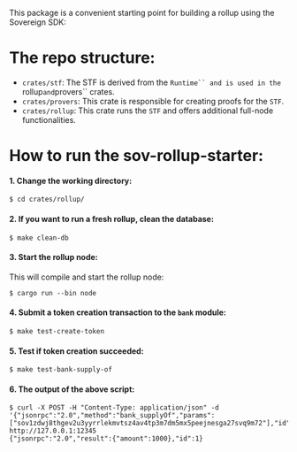 This package is a convenient starting point for building a rollup using the Sovereign SDK:

# The repo structure:
- `crates/stf`:  The STF is derived from the `Runtime`` and is used in the `rollup` and `provers`` crates.
- `crates/provers`: This crate is responsible for creating proofs for the `STF`.
- `crates/rollup`: This crate runs the `STF` and offers additional full-node functionalities.

# How to run the sov-rollup-starter:
#### 1. Change the working directory:

```shell,test-ci
$ cd crates/rollup/
```

#### 2. If you want to run a fresh rollup, clean the database:

```sh,test-ci
$ make clean-db
```

#### 3. Start the rollup node:

This will compile and start the rollup node:

```shell,test-ci,bashtestmd:long-running,bashtestmd:wait-until=RPC
$ cargo run --bin node
```

#### 4. Submit a token creation transaction to the `bank` module:

```sh,test-ci
$ make test-create-token
```

#### 5. Test if token creation succeeded:

```sh,test-ci
$ make test-bank-supply-of
```

#### 6. The output of the above script:

```bash,test-ci,bashtestmd:compare-output
$ curl -X POST -H "Content-Type: application/json" -d '{"jsonrpc":"2.0","method":"bank_supplyOf","params":["sov1zdwj8thgev2u3yyrrlekmvtsz4av4tp3m7dm5mx5peejnesga27svq9m72"],"id":1}' http://127.0.0.1:12345
{"jsonrpc":"2.0","result":{"amount":1000},"id":1}
```